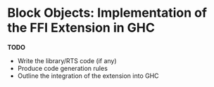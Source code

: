 # Block Objects: Implementation of the FFI Extension in GHC



**TODO**


- Write the library/RTS code (if any)
- Produce code generation rules
- Outline the integration of the extension into GHC
